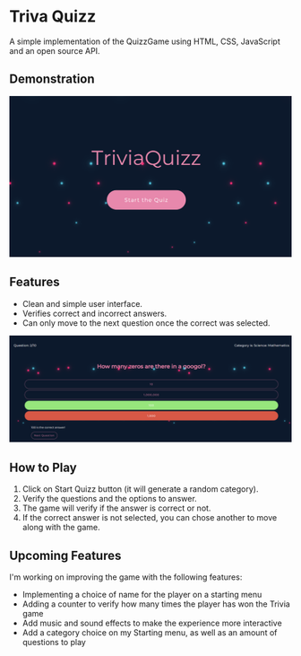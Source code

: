 # Triva Quizz

A simple implementation of the QuizzGame using HTML, CSS, JavaScript and an open source API.

## Demonstration
![QuizzStart](/StartMenuTriviaQuizz.png)

## Features

- Clean and simple user interface.
- Verifies correct and incorrect answers.
- Can only move to the next question once the correct was selected.

![Questions](/TriviaQuizz%20Questions.png)

## How to Play

1. Click on Start Quizz button (it will generate a random category).
2. Verify the questions and the options to answer.
3. The game will verify if the answer is correct or not.
4. If the correct answer is not selected, you can chose another to move along with the game.

## Upcoming Features

I'm working on improving the game with the following features:

- Implementing a choice of name for the player on a starting menu
- Adding a counter to verify how many times the player has won the Trivia game
- Add music and sound effects to make the experience more interactive
- Add a category choice on my Starting menu, as well as an amount of questions to play